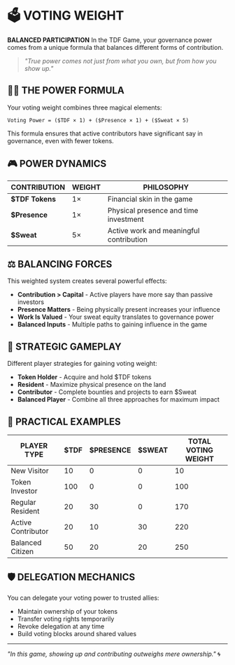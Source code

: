 # 🗳️ VOTING WEIGHT

**BALANCED PARTICIPATION** In the TDF Game, your governance power comes from a unique formula that balances different forms of contribution.

> *"True power comes not just from what you own, but from how you show up."*

## 🧙‍♂️ THE POWER FORMULA

Your voting weight combines three magical elements:

```
Voting Power = ($TDF × 1) + ($Presence × 1) + ($Sweat × 5)
```

This formula ensures that active contributors have significant say in governance, even with fewer tokens.

## 🎮 POWER DYNAMICS

| CONTRIBUTION | WEIGHT | PHILOSOPHY |
|--------------|--------|------------|
| **$TDF Tokens** | 1× | Financial skin in the game |
| **$Presence** | 1× | Physical presence and time investment |
| **$Sweat** | 5× | Active work and meaningful contribution |

## ⚖️ BALANCING FORCES

This weighted system creates several powerful effects:

- **Contribution > Capital** - Active players have more say than passive investors
- **Presence Matters** - Being physically present increases your influence
- **Work Is Valued** - Your sweat equity translates to governance power
- **Balanced Inputs** - Multiple paths to gaining influence in the game

## 🎯 STRATEGIC GAMEPLAY

Different player strategies for gaining voting weight:

- **Token Holder** - Acquire and hold $TDF tokens
- **Resident** - Maximize physical presence on the land
- **Contributor** - Complete bounties and projects to earn $Sweat
- **Balanced Player** - Combine all three approaches for maximum impact

## 🔮 PRACTICAL EXAMPLES

| PLAYER TYPE        | $TDF | $PRESENCE | $SWEAT | TOTAL VOTING WEIGHT |
| ------------------ | ---- | --------- | ------ | ------------------- |
| New Visitor        | 10   | 0         | 0      | 10                  |
| Token Investor     | 100  | 0         | 0      | 100                 |
| Regular Resident   | 20   | 30        | 0      | 170                 |
| Active Contributor | 20   | 10        | 30     | 220                 |
| Balanced Citizen   | 50   | 20        | 20     | 250                 |

## 🛡️ DELEGATION MECHANICS

You can delegate your voting power to trusted allies:
- Maintain ownership of your tokens
- Transfer voting rights temporarily
- Revoke delegation at any time
- Build voting blocks around shared values

---

*"In this game, showing up and contributing outweighs mere ownership."* 🌀
